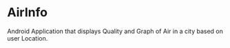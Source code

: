 # AirInfo
Android Application that displays Quality and Graph of Air in a city based on user Location.
